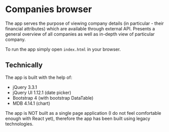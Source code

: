 # Companies browser

The app serves the purpose of viewing company details (in particular - their financial attributes) which are available
 through external API. Presents a general overview of all companies as well as in-depth view of particular company.

To run the app simply open `index.html` in your browser.

## Technically 
The app is built with the help of:
- jQuery 3.3.1
- jQuery UI 1.12.1 (date picker)
- Bootstrap 4 (with bootstrap DataTable)
- MDB 4.14.1 (chart)

The app is NOT built as a single page application (I do not feel comfortable enough with React yet), therefore the
 app has been built using legacy technologies.
